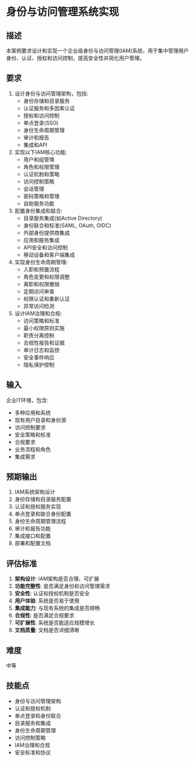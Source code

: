 # 身份与访问管理系统实现

## 描述

本案例要求设计和实现一个企业级身份与访问管理(IAM)系统，用于集中管理用户身份、认证、授权和访问控制，提高安全性并简化用户管理。

## 要求

1. 设计身份与访问管理架构，包括:
   - 身份存储和目录服务
   - 认证服务和多因素认证
   - 授权和访问控制
   - 单点登录(SSO)
   - 身份生命周期管理
   - 审计和报告
   - 集成和API
2. 实现以下IAM核心功能:
   - 用户和组管理
   - 角色和权限管理
   - 认证机制和策略
   - 访问控制策略
   - 会话管理
   - 密码策略和管理
   - 自助服务功能
3. 配置身份集成和联合:
   - 目录服务集成(如Active Directory)
   - 身份联合和标准(SAML, OAuth, OIDC)
   - 外部身份提供商集成
   - 应用和服务集成
   - API安全和访问控制
   - 移动设备和客户端集成
4. 实现身份生命周期管理:
   - 入职和预置流程
   - 角色变更和权限调整
   - 离职和权限撤销
   - 定期访问审查
   - 权限认证和重新认证
   - 异常访问检测
5. 设计IAM治理和合规:
   - 访问策略和标准
   - 最小权限原则实施
   - 职责分离控制
   - 合规性报告和证据
   - 审计日志和监控
   - 安全事件响应
   - 隐私保护控制

## 输入

企业IT环境，包含:
- 多种应用和系统
- 现有用户目录和身份源
- 访问控制要求
- 安全策略和标准
- 合规要求
- 业务流程和角色
- 集成需求

## 预期输出

1. IAM系统架构设计
2. 身份存储和目录服务配置
3. 认证和授权服务实现
4. 单点登录和联合身份配置
5. 身份生命周期管理流程
6. 审计和报告功能
7. 集成接口和配置
8. 部署和配置文档

## 评估标准

1. **架构设计**: IAM架构是否合理、可扩展
2. **功能完整性**: 是否满足身份和访问管理需求
3. **安全性**: 认证和授权机制是否安全
4. **用户体验**: 系统是否易于使用
5. **集成能力**: 与现有系统的集成是否顺畅
6. **合规性**: 是否满足合规要求
7. **可扩展性**: 系统是否能适应规模增长
8. **文档质量**: 文档是否详细清晰

## 难度

中等

## 技能点

- 身份与访问管理架构
- 认证和授权机制
- 单点登录和身份联合
- 目录服务和集成
- 身份生命周期管理
- 访问控制策略
- IAM治理和合规
- 安全标准和协议